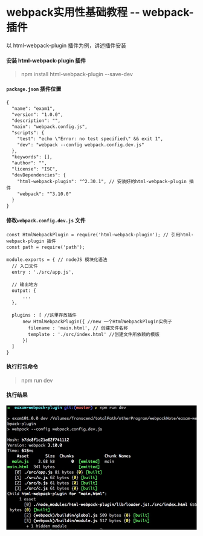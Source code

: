 # webpack实用性基础教程 -- webpack-插件
以 html-webpack-plugin 插件为例，讲述插件安装

#### 安装 html-webpack-plugin 插件
> npm install html-webpack-plugin --save-dev

#### `package.json` 插件位置

    {
      "name": "exam1",
      "version": "1.0.0",
      "description": "",
      "main": "webpack.config.js",
      "scripts": {
        "test": "echo \"Error: no test specified\" && exit 1",
        "dev": "webpack --config webpack.config.dev.js"
      },
      "keywords": [],
      "author": "",
      "license": "ISC",
      "devDependencies": {
        "html-webpack-plugin": "^2.30.1", // 安装好的html-webpack-plugin 插件
        "webpack": "^3.10.0"
      }
    }

#### 修改`webpack.config.dev.js` 文件

    const HtmlWebpackPlugin = require('html-webpack-plugin'); // 引用html-webpack-plugin 插件
    const path = require('path');

    module.exports = { // nodeJS 模块化语法
      // 入口文件
      entry : './src/app.js',

      // 输出地方
      output: {
          ...
      },
      
      plugins : [ //这里存放插件
          new HtmlWebpackPlugin({ //new 一个HtmlWebpackPlugin实例子
            filename : 'main.html', // 创建文件名称
            template : './src/index.html' //创建文件所依赖的模版
          })
      ]
    }

#### 执行打包命令

> npm run dev

#### 执行结果
![](./images/Jietu20180119-005849.jpg)
